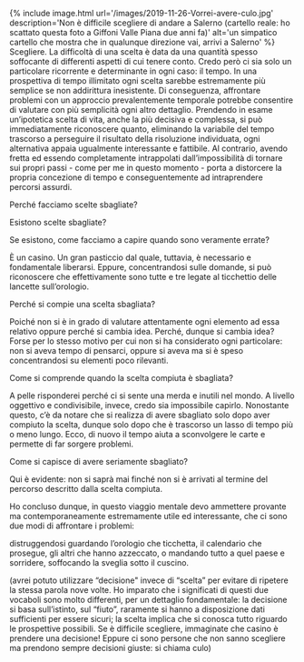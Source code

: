 ---
---
{% include image.html url='/images/2019-11-26-Vorrei-avere-culo.jpg' description='Non è difficile scegliere di andare a Salerno (cartello reale: ho scattato questa foto a Giffoni Valle Piana due anni fa)' alt='un simpatico cartello che mostra che in qualunque direzione vai, arrivi a Salerno' %}
Scegliere. La difficoltà di una scelta è data da una quantità spesso soffocante di differenti aspetti di cui tenere conto. Credo però ci sia solo un particolare ricorrente e determinante in ogni caso: il tempo. In una prospettiva di tempo illimitato ogni scelta sarebbe estremamente più semplice se non addirittura inesistente. Di conseguenza, affrontare problemi con un approccio prevalentemente temporale potrebbe consentire di valutare con più semplicità ogni altro dettaglio. Prendendo in esame un’ipotetica scelta di vita, anche la più decisiva e complessa, si può immediatamente riconoscere quanto, eliminando la variabile del tempo trascorso a perseguire il risultato della risoluzione individuata, ogni alternativa appaia ugualmente interessante e fattibile. Al contrario, avendo fretta ed essendo completamente intrappolati dall’impossibilità di tornare sui propri passi - come per me in questo momento - porta a distorcere la propria concezione di tempo e conseguentemente ad intraprendere percorsi assurdi.


Perché facciamo scelte sbagliate?


Esistono scelte sbagliate?


Se esistono, come facciamo a capire quando sono veramente errate?


È un casino. Un gran pasticcio dal quale, tuttavia, è necessario e fondamentale liberarsi. Eppure, concentrandosi sulle domande, si può riconoscere che effettivamente sono tutte e tre legate al ticchettio delle lancette sull’orologio.


Perché si compie una scelta sbagliata?


Poiché non si è in grado di valutare attentamente ogni elemento ad essa relativo oppure perché si cambia idea. Perché, dunque si cambia idea? Forse per lo stesso motivo per cui non si ha considerato ogni particolare: non si aveva tempo di pensarci, oppure si aveva ma si è speso concentrandosi su elementi poco rilevanti.


Come si comprende quando la scelta compiuta è sbagliata?


A pelle risponderei perché ci si sente una merda e inutili nel mondo. A livello oggettivo e condivisibile, invece, credo sia impossibile capirlo. Nonostante questo, c’è da notare che si realizza di avere sbagliato solo dopo aver compiuto la scelta, dunque solo dopo che è trascorso un lasso di tempo più o meno lungo. Ecco, di nuovo il tempo aiuta a sconvolgere le carte e permette di far sorgere problemi.


Come si capisce di avere seriamente sbagliato?


Qui è evidente: non si saprà mai finché non si è arrivati al termine del percorso descritto dalla scelta compiuta.


Ho concluso dunque, in questo viaggio mentale devo ammettere provante ma contemporaneamente estremamente utile ed interessante, che ci sono due modi di affrontare i problemi:


distruggendosi guardando l’orologio che ticchetta, il calendario che prosegue, gli altri che hanno azzeccato, o mandando tutto a quel paese e sorridere, soffocando la sveglia sotto il cuscino.


(avrei potuto utilizzare “decisione" invece di “scelta” per evitare di ripetere la stessa parola nove volte. Ho imparato che i significati di questi due vocaboli sono molto differenti, per un dettaglio fondamentale: la decisione si basa sull’istinto, sul “fiuto”, raramente si hanno a disposizione dati sufficienti per essere sicuri; la scelta implica che si conosca tutto riguardo le prospettive possibili. Se è difficile scegliere, immaginate che casino è prendere una decisione! Eppure ci sono persone che non sanno scegliere ma prendono sempre decisioni giuste: si chiama culo)
